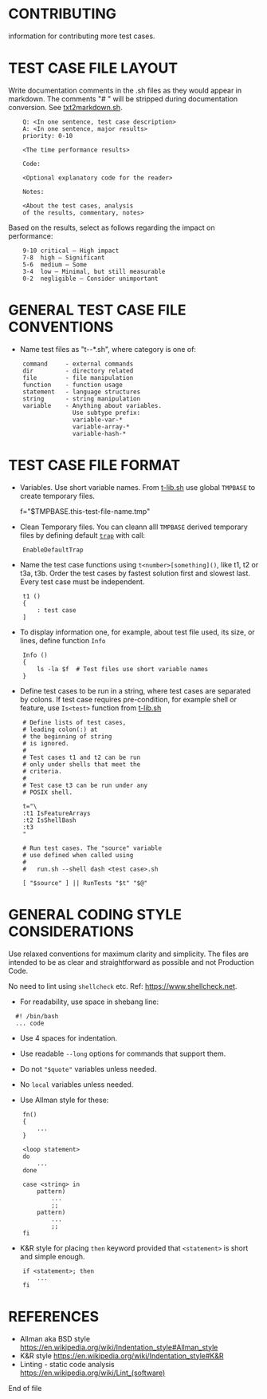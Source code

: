 # CONTRIBUTING

information for contributing more test cases.

# TEST CASE FILE LAYOUT

Write documentation comments in the <text case>.sh files as
they would appear in markdown. The comments
"# " will be stripped during documentation conversion.
See [txt2markdown.sh](./bin/Makefile::d).

```
    Q: <In one sentence, test case description>
    A: <In one sentence, major results>
    priority: 0-10

    <The time performance results>

    Code:

    <Optional explanatory code for the reader>

    Notes:

    <About the test cases, analysis
    of the results, commentary, notes>
```

Based on the results, select <priority> as
follows regarding the impact on performance:

```
    9-10 critical – High impact
    7-8  high – Significant
    5-6  medium – Some
    3-4  low – Minimal, but still measurable
    0-2  negligible – Consider unimportant
```

# GENERAL TEST CASE FILE CONVENTIONS

- Name test files as "t-<category>-*.sh",
  where category is one of:

```
    command     - external commands
    dir         - directory related
    file        - file manipulation
    function    - function usage
    statement   - language structures
    string      - string manipulation
    variable    - Anything about variables.
                  Use subtype prefix:
                  variable-var-*
                  variable-array-*
                  variable-hash-*
```

# TEST CASE FILE FORMAT

- Variables. Use short variable names. From
  [t-lib.sh](./bin/t-lib.sh) use global `TMPBASE` to
  create temporary files.

	f="$TMPBASE.this-test-file-name.tmp"

- Clean Temporary files. You can cleann
  alll `TMPBASE` derived temporary files by
  defining default
  [`trap`](https://pubs.opengroup.org/onlinepubs/9699919799/utilities/trap.html)
  with call:
```
	EnableDefaultTrap
```

- Name the test case functions using `t<number>[something]()`, like
  t1, t2 or t3a, t3b. Order the test cases by fastest
  solution first and slowest last. Every test case must be
  independent.
```
	t1 ()
	{
		: test case
	]
```

- To display information one, for example, about test file used,
  its size, or lines, define function `Info`
```
	Info ()
	{
		ls -la $f  # Test files use short variable names
	}
```

- Define test cases to be run in a string, where test cases
  are separated by colons. If test case requires
  pre-condition, for example shell or feature,
  use `Is<test>` function from
  [t-lib.sh](./bin/t-lib.sh)
```
    # Define lists of test cases,
	# leading colon(:) at
	# the beginning of string
	# is ignored.
	#
	# Test cases t1 and t2 can be run
	# only under shells that meet the
	# criteria.
	#
	# Test case t3 can be run under any
	# POSIX shell.

	t="\
	:t1 IsFeatureArrays
	:t2 IsShellBash
	:t3
	"

	# Run test cases. The "source" variable
	# use defined when called using
	#
	#   run.sh --shell dash <test case>.sh

    [ "$source" ] || RunTests "$t" "$@"

```

# GENERAL CODING STYLE CONSIDERATIONS

Use relaxed conventions for maximum clarity
and simplicity. The <test case> files are
intended to be as clear and straightforward
as possible and not Production Code.

No need to lint using `shellcheck` etc.
Ref: <https://www.shellcheck.net>.

- For readability, use space in shebang line:

```
  #! /bin/bash
  ... code
```

- Use 4 spaces for indentation.

- Use readable `--long` options for commands
  that support them.

- Do not `"$quote"` variables unless needed.

- No `local` variables unless needed.

- Use Allman style for these:

```
    fn()
    {
        ...
    }

    <loop statement>
    do
        ...
    done

    case <string> in
        pattern)
			...
			;;
        pattern)
			...
			;;
    fi
```

- K&R style for placing `then` keyword
  provided that `<statement>` is short and
  simple enough.

```
    if <statement>; then
        ...
    fi
```

# REFERENCES

- Allman aka BSD style
  https://en.wikipedia.org/wiki/Indentation_style#Allman_style
- K&R style
  https://en.wikipedia.org/wiki/Indentation_style#K&R
- Linting - static code analysis
  https://en.wikipedia.org/wiki/Lint_(software)

End of file

